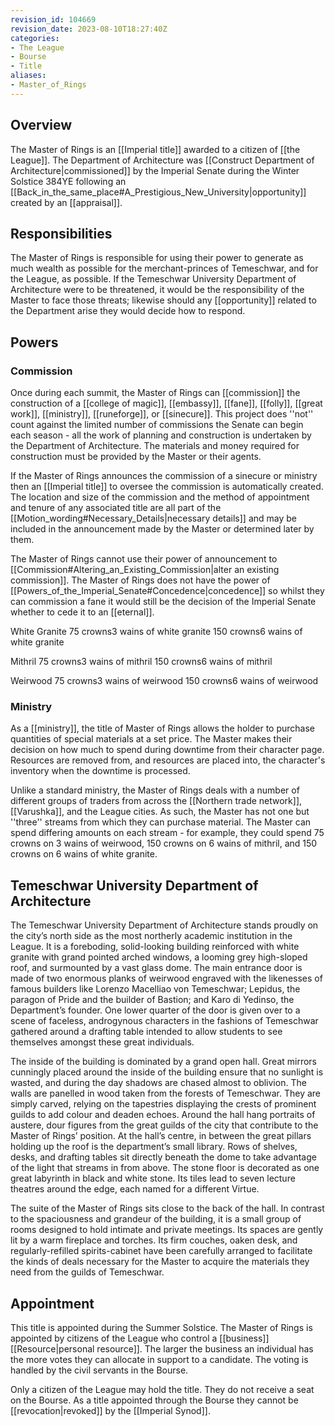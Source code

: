 ```yaml
---
revision_id: 104669
revision_date: 2023-08-10T18:27:40Z
categories:
- The League
- Bourse
- Title
aliases:
- Master_of_Rings
---
```


## Overview
The Master of Rings is an [[Imperial title]] awarded to a citizen of [[the League]]. The Department of Architecture was [[Construct Department of Architecture|commissioned]] by the Imperial Senate during the Winter Solstice 384YE following an [[Back_in_the_same_place#A_Prestigious_New_University|opportunity]] created by an [[appraisal]].

## Responsibilities
The Master of Rings is responsible for using their power to generate as much wealth as possible for the merchant-princes of Temeschwar, and for the League, as possible. If the Temeschwar University Department of Architecture were to be threatened, it would be the responsibility of the Master to face those threats; likewise should any [[opportunity]] related to the Department arise they would decide how to respond.
## Powers
### Commission
Once during each summit, the Master of Rings can [[commission]] the construction of a [[college of magic]], [[embassy]], [[fane]], [[folly]], [[great work]], [[ministry]], [[runeforge]], or [[sinecure]]. This project does ''not'' count against the limited number of commissions the Senate can begin each season - all the work of planning and construction is undertaken by the Department of Architecture. The materials and money required for construction must be provided by the Master or their agents.

If the Master of Rings announces the commission of a sinecure or ministry then an [[Imperial title]] to oversee the commission is automatically created. The location and size of the commission and the method of appointment and tenure of any associated title are all part of the [[Motion_wording#Necessary_Details|necessary details]] and may be included in the announcement made by the Master or determined later by them.

The Master of Rings cannot use their power of announcement to [[Commission#Altering_an_Existing_Commission|alter an existing commission]]. The Master of Rings does not have the power of [[Powers_of_the_Imperial_Senate#Concedence|concedence]] so whilst they can commission a fane it would still be the decision of the Imperial Senate whether to cede it to an [[eternal]].

White Granite
75 crowns3 wains of white granite
150 crowns6 wains of white granite

Mithril
75 crowns3 wains of mithril
150 crowns6 wains of mithril

Weirwood
75 crowns3 wains of weirwood
150 crowns6 wains of weirwood

### Ministry
As a [[ministry]], the title of Master of Rings allows the holder to purchase quantities of special materials at a set price. The Master makes their decision on how much to spend during downtime from their character page. Resources are removed from, and resources are placed into, the character's inventory when the downtime is processed.

Unlike a standard ministry, the Master of Rings deals with a number of different groups of traders from across the [[Northern trade network]], [[Varushka]], and the League cities.  As such, the Master has not one but ''three'' streams from which they can purchase material. The Master can spend differing amounts on each stream - for example, they could spend 75 crowns on 3 wains of weirwood, 150 crowns on 6 wains of mithril, and 150 crowns on 6 wains of white granite.

## Temeschwar University Department of Architecture
The Temeschwar University Department of Architecture stands proudly on the city’s north side as the most northerly academic institution in the League. It is a foreboding, solid-looking building reinforced with white granite with grand pointed arched windows, a looming grey high-sloped roof, and surmounted by a vast glass dome. The main entrance door is made of two enormous planks of weirwood engraved with the likenesses of famous builders like Lorenzo Macelliao von Temeschwar; Lepidus, the paragon of Pride and the builder of Bastion; and Karo di Yedinso, the Department’s founder. One lower quarter of the door is given over to a scene of faceless, androgynous characters in the fashions of Temeschwar gathered around a drafting table intended to allow students to see themselves amongst these great individuals.

The inside of the building is dominated by a grand open hall. Great mirrors cunningly placed around the inside of the building ensure that no sunlight is wasted, and during the day shadows are chased almost to oblivion. The walls are panelled in wood taken from the forests of Temeschwar. They are simply carved, relying on the tapestries displaying the crests of prominent guilds to add colour and deaden echoes. Around the hall hang portraits of austere, dour figures from the great guilds of the city that contribute to the Master of Rings’ position. At the hall’s centre, in between the great pillars holding up the roof is the department’s small library. Rows of shelves, desks, and drafting tables sit directly beneath the dome to take advantage of the light that streams in from above. The stone floor is decorated as one great labyrinth in black and white stone. Its tiles lead to seven lecture theatres around the edge, each named for a different Virtue.

The suite of the Master of Rings sits close to the back of the hall. In contrast to the spaciousness and grandeur of the building, it is a small group of rooms designed to hold intimate and private meetings. Its spaces are gently lit by a warm fireplace and torches. Its firm couches, oaken desk, and regularly-refilled spirits-cabinet have been carefully arranged to facilitate the kinds of deals necessary for the Master to acquire the materials they need from the guilds of Temeschwar.

## Appointment
This title is appointed during the Summer Solstice. The Master of Rings is appointed by citizens of the League who control a [[business]] [[Resource|personal resource]]. The larger the business an individual has the more votes they can allocate in support to a candidate. The voting is handled by the civil servants in the Bourse. 

Only a citizen of the League may hold the title. They do not receive a seat on the Bourse. As a title appointed through the Bourse they cannot be [[revocation|revoked]] by the [[Imperial Synod]].



